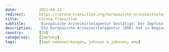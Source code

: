 ```yaml
---
date:          2021-04-22
redirect:      https://corona-transition.org/europaische-arzneimittelagentur-bestatigt-der-impfstoff-von-johnson-johnson
title:         Corona Transition
subtitle:      'Europäische Arzneimittelagentur bestätigt: Der Impfstoff von Johnson & Johnson verursacht Thrombosen'
description:   'Die Europäische Arzneimittelagentur (EMA) hat zu Beginn dieser Woche dem Corona-Impfstoff des US-Herstellers Johnson & Johnson grünes Licht (...)'
country:       [CH]
categories:    [Impfung]
tags:          [impf-nebenwirkungen, johnson & johnson, ema]
---
```

